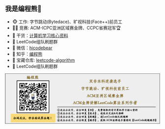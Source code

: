 ## 我是编程熊🐻

- 🐵 工作: 字节跳动(Bytedace)、旷视科技(Face++)前员工
- 👨‍💻 竞赛: ACM-ICPC亚洲区域赛金牌、CCPC省赛冠军🏆
- 🌱 干货：[计算机学习核心资料](https://mp.weixin.qq.com/s/AgoVT6LkHojzG6ixbWgGJw)
- 👭 LeetCode组队刷题群
- 💬 微信：[hicodebear](https://gitee.com/hicodebear/upic/raw/master/uPic/%E7%BC%96%E7%A8%8B%E7%86%8A%E4%B8%AA%E4%BA%BA%E5%BE%AE%E4%BF%A1%E4%BA%8C%E7%BB%B4%E7%A0%81.jpeg)
- 🤔 知乎：[编程熊](https://www.zhihu.com/people/yu-ming-58-91)
- 🏡 宝藏仓库: [leetcode-algorithm](https://github.com/hicodebear/leetcode-algorithm)
- 👭 LeetCode组队刷题群


<img width="576" alt="正视图" src="https://github.com/hicodebear/images/blob/main/%E6%AD%A3%E8%A7%86%E5%9B%BE.png">
